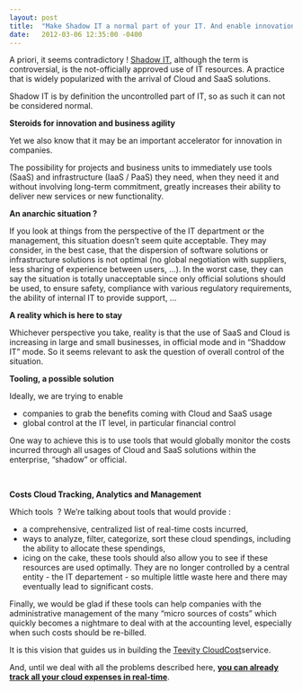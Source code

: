 ```yaml
---
layout: post
title:  "Make Shadow IT a normal part of your IT. And enable innovation without loosing control."
date:   2012-03-06 12:35:00 -0400
---
```

<p>A priori, it seems contradictory ! <a href="http://en.wikipedia.org/wiki/Shadow_IT" title="Wikipedia definition of Shadow IT" target="_blank">Shadow IT</a>, although the term is controversial, is the not-officially approved use of IT resources. A practice that is widely popularized with the arrival of Cloud and SaaS solutions.</p>
<p>Shadow IT is by definition the uncontrolled part of IT, so as such it can not be considered normal.</p>
<p><strong>Steroids for innovation and business agility</strong></p>
<p>Yet we also know that it may be an important accelerator for innovation in companies.</p>
<p>The possibility for projects and business units to immediately use tools (SaaS) and infrastructure (IaaS / PaaS) they need, when they need it and without involving long-term commitment, greatly increases their ability to deliver new services or new functionality.</p>
<p><strong>An anarchic situation ?</strong></p>
<p>If you look at things from the perspective of the IT department or the management, this situation doesn&rsquo;t seem quite acceptable. They may consider, in the best case, that the dispersion of software solutions or infrastructure solutions is not optimal (no global negotiation with suppliers, less sharing of experience between users, &hellip;). In the worst case, they can say the situation is totally unacceptable since only official solutions should be used, to ensure safety, compliance with various regulatory requirements, the ability of internal IT to provide support, &hellip;</p>
<p><strong>A reality which is here to stay</strong></p>
<p>Whichever perspective you take, reality is that the use of SaaS and Cloud is increasing in large and small businesses, in official mode and in &ldquo;Shaddow IT&rdquo; mode. So it seems relevant to ask the question of overall control of the situation.</p>
<p><strong>Tooling, a possible solution</strong></p>
<p>Ideally, we are trying to enable</p>
<ul><li>companies to grab the benefits coming with Cloud and SaaS usage</li>
<li>global control at the IT level, in particular financial control</li>
</ul><p>One way to achieve this is to use tools that would globally monitor the costs incurred through all usages of Cloud and SaaS solutions within the enterprise, &ldquo;shadow&rdquo; or official.</p>
<p><strong><br/></strong></p>
<p><strong>Costs Cloud Tracking, Analytics and Management</strong></p>
<p>Which tools  ? We&rsquo;re talking about tools that would provide :</p>
<ul><li>a comprehensive, centralized list of real-time costs incurred,</li>
<li>ways to analyze, filter, categorize, sort these cloud spendings, including the ability to allocate these spendings,</li>
<li>icing on the cake, these tools should also allow you to see if these resources are used optimally. They are no longer controlled by a central entity - the IT departement - so multiple little waste here and there may eventually lead to significant costs.</li>
</ul><p>Finally, we would be glad if these tools can help companies with the administrative management of the many &ldquo;micro sources of costs&rdquo; which quickly becomes a nightmare to deal with at the accounting level, especially when such costs should be re-billed.</p>
<p>It is this vision that guides us in building the <a href="http://cloudcost.teevity.com" title="Cloud Costs tracking, analytics and management" target="_blank">Teevity CloudCost</a>service.</p>
<p>And, until we deal with all the problems described here, <strong><a href="http://cloudcost.teevity.com" title="Cloud Costs tracking, analytics and management" target="_blank">you can already track all your cloud expenses in real-time</a></strong>.</p>